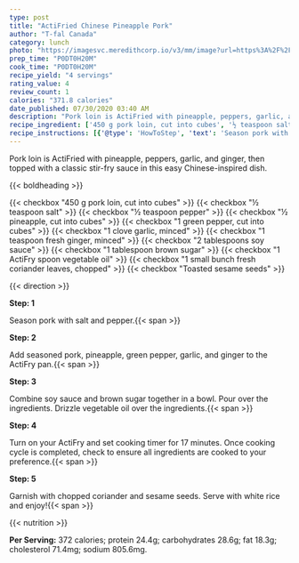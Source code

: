 ```yaml
---
type: post
title: "ActiFried Chinese Pineapple Pork"
author: "T-fal Canada"
category: lunch
photo: "https://imagesvc.meredithcorp.io/v3/mm/image?url=https%3A%2F%2Fimages.media-allrecipes.com%2Fuserphotos%2F5847832.jpg"
prep_time: "P0DT0H20M"
cook_time: "P0DT0H20M"
recipe_yield: "4 servings"
rating_value: 4
review_count: 1
calories: "371.8 calories"
date_published: 07/30/2020 03:40 AM
description: "Pork loin is ActiFried with pineapple, peppers, garlic, and ginger, then topped with a classic stir-fry sauce in this easy Chinese-inspired dish."
recipe_ingredient: ['450 g pork loin, cut into cubes', '½ teaspoon salt', '½ teaspoon pepper', '½ pineapple, cut into cubes', '1 green pepper, cut into cubes', '1 clove garlic, minced', '1 teaspoon fresh ginger, minced', '2 tablespoons soy sauce', '1 tablespoon brown sugar', '1 ActiFry spoon vegetable oil', '1 small bunch fresh coriander leaves, chopped', 'Toasted sesame seeds']
recipe_instructions: [{'@type': 'HowToStep', 'text': 'Season pork with salt and pepper.\n'}, {'@type': 'HowToStep', 'text': 'Add seasoned pork, pineapple, green pepper, garlic, and ginger to the ActiFry pan.\n'}, {'@type': 'HowToStep', 'text': 'Combine soy sauce and brown sugar together in a bowl. Pour over the ingredients. Drizzle vegetable oil over the ingredients.\n'}, {'@type': 'HowToStep', 'text': 'Turn on your ActiFry and set cooking timer for 17 minutes. Once cooking cycle is completed, check to ensure all ingredients are cooked to your preference.\n'}, {'@type': 'HowToStep', 'text': 'Garnish with chopped coriander and sesame seeds. Serve with white rice and enjoy!\n'}]
---
```


Pork loin is ActiFried with pineapple, peppers, garlic, and ginger, then topped with a classic stir-fry sauce in this easy Chinese-inspired dish. 

{{< boldheading >}}

{{< checkbox "450 g pork loin, cut into cubes" >}}
{{< checkbox "½ teaspoon salt" >}}
{{< checkbox "½ teaspoon pepper" >}}
{{< checkbox "½  pineapple, cut into cubes" >}}
{{< checkbox "1  green pepper, cut into cubes" >}}
{{< checkbox "1 clove garlic, minced" >}}
{{< checkbox "1 teaspoon fresh ginger, minced" >}}
{{< checkbox "2 tablespoons soy sauce" >}}
{{< checkbox "1 tablespoon brown sugar" >}}
{{< checkbox "1 ActiFry spoon vegetable oil" >}}
{{< checkbox "1 small bunch fresh coriander leaves, chopped" >}}
{{< checkbox "Toasted sesame seeds" >}}


{{< direction >}}

**Step: 1**

Season pork with salt and pepper.{{< span >}}

**Step: 2**

Add seasoned pork, pineapple, green pepper, garlic, and ginger to the ActiFry pan.{{< span >}}

**Step: 3**

Combine soy sauce and brown sugar together in a bowl. Pour over the ingredients. Drizzle vegetable oil over the ingredients.{{< span >}}

**Step: 4**

Turn on your ActiFry and set cooking timer for 17 minutes. Once cooking cycle is completed, check to ensure all ingredients are cooked to your preference.{{< span >}}

**Step: 5**

Garnish with chopped coriander and sesame seeds. Serve with white rice and enjoy!{{< span >}}

{{< nutrition >}}

**Per Serving:** 372 calories; protein 24.4g; carbohydrates 28.6g; fat 18.3g; cholesterol 71.4mg; sodium 805.6mg.